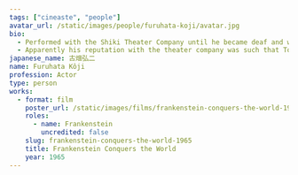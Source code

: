 ```yaml
---
tags: ["cineaste", "people"]
avatar_url: /static/images/people/furuhata-koji/avatar.jpg
bio:
  - Performed with the Shiki Theater Company until he became deaf and was forced into early retirement.
  - Apparently his reputation with the theater company was such that Toho later sought him out specifically to play the role of Frankenstein in <i>Frankenstein Conquers the World</i> in 1965. It was his only film appearance and he retired from public life afterwards.
japanese_name: 古畑弘二
name: Furuhata Kôji
profession: Actor
type: person
works:
  - format: film
    poster_url: /static/images/films/frankenstein-conquers-the-world-1965/posters/poster.jpg
    roles:
      - name: Frankenstein
        uncredited: false
    slug: frankenstein-conquers-the-world-1965
    title: Frankenstein Conquers the World
    year: 1965
---
```

